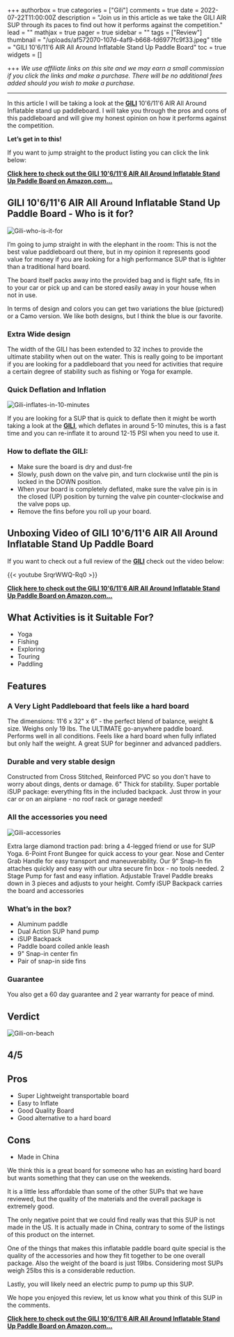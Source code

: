 +++
authorbox = true
categories = ["Gili"]
comments = true
date = 2022-07-22T11:00:00Z
description = "Join us in this article as we take the GILI AIR SUP through its paces to find out how it performs against the competition."
lead = ""
mathjax = true
pager = true
sidebar = ""
tags = ["Review"]
thumbnail = "/uploads/af572070-107d-4af9-b668-fd6977fc9f33.jpeg"
title = "GILI 10'6/11'6 AIR All Around Inflatable Stand Up Paddle Board"
toc = true
widgets = []

+++
_We use affiliate links on this site and we may earn a small commission if you click the links and make a purchase. There will be no additional fees added should you wish to make a purchase._

***

In this article I will be taking a look at the [**GILI**](/categories/gili/) 10'6/11'6 AIR All Around Inflatable stand up paddleboard. I will take you through the pros and cons of this paddleboard and will give my honest opinion on how it performs against the competition.

**Let’s get in to this!**

If you want to jump straight to the product listing you can click the link below:

[**Click here to check out the GILI 10'6/11'6 AIR All Around Inflatable Stand Up Paddle Board on Amazon.com...**](https://www.amazon.com/Gili-Around-Inflatable-Stand-Paddle/dp/B0987XRY11?th=1&linkCode=ll1&tag=paddleboardmaster-20&linkId=316234526beb63b88791f60db302c1ba&language=en_US&ref_=as_li_ss_tl)

## GILI 10'6/11'6 AIR All Around Inflatable Stand Up Paddle Board - Who is it for?

![Gili-who-is-it-for](/uploads/585155f8-e2a9-4c29-83bd-0f1ecba86e77.jpeg "Gili-who-is-it-for")

I’m going to jump straight in with the elephant in the room:  This is not the best value paddleboard out there, but in my opinion it represents good value for money if you are looking for a high performance SUP that is lighter than a traditional hard board.

The board itself packs away into the provided bag and is flight safe, fits in to your car or pick up and can be stored easily away in your house when not in use.

In terms of design and colors you can get two variations the blue (pictured) or a Camo version.  We like both designs, but I think the blue is our favorite.

### Extra Wide design

The width of the GILI has been extended to 32 inches to provide the ultimate stability when out on the water.  This is really going to be important if you are looking for a paddleboard that you need for activities that require a certain degree of stability such as fishing or Yoga for example.

### Quick Deflation and Inflation

![Gili-inflates-in-10-minutes](/uploads/b981d37d-3e02-4d4c-b0a6-6855d086914f.jpeg "Gili-inflates-in-10-minutes")

If you are looking for a SUP that is quick to deflate then it might be worth taking a look at the [**GILI**](/categories/gili/), which deflates in around 5-10 minutes, this is a fast time and you can re-inflate it to around 12-15 PSI when you need to use it.

### How to deflate the GILI:

* Make sure the board is dry and dust-fre
* Slowly, push down on the valve pin, and turn clockwise until the pin is locked in the DOWN position.
* When your board is completely deflated, make sure the valve pin is in the closed (UP) position by turning the valve pin counter-clockwise and the valve pops up.
* Remove the fins before you roll up your board.

## Unboxing Video of GILI 10'6/11'6 AIR All Around Inflatable Stand Up Paddle Board

If you want to check out a full review of the [**GILI**](/categories/gili/) check out the video below:

{{< youtube SrqrWWQ-Rq0 >}}

[**Click here to check out the GILI 10'6/11'6 AIR All Around Inflatable Stand Up Paddle Board on Amazon.com...**](https://www.amazon.com/Gili-Around-Inflatable-Stand-Paddle/dp/B0987XRY11?th=1&linkCode=ll1&tag=paddleboardmaster-20&linkId=316234526beb63b88791f60db302c1ba&language=en_US&ref_=as_li_ss_tl)

## What Activities is it Suitable For?

* Yoga
* Fishing
* Exploring
* Touring
* Paddling

## Features

### A Very Light Paddleboard that feels like a hard board

The dimensions: 11'6 x 32" x 6” - the perfect blend of balance, weight & size. Weighs only 19 lbs. The ULTIMATE go-anywhere paddle board. Performs well in all conditions. Feels like a hard board when fully inflated but only half the weight. A great SUP for beginner and advanced paddlers.

### Durable and very stable design

Constructed from Cross Stitched, Reinforced PVC so you don't have to worry about dings, dents or damage. 6" Thick for stability. Super portable iSUP package: everything fits in the included backpack. Just throw in your car or on an airplane - no roof rack or garage needed!

### All the accessories you need

![Gili-accessories](/uploads/d4e4346e-625d-4f47-b78c-e8012459a151.jpeg "Gili-accessories")

Extra large diamond traction pad: bring a 4-legged friend or use for SUP Yoga. 6-Point Front Bungee for quick access to your gear. Nose and Center Grab Handle for easy transport and maneuverability. Our 9” Snap-In fin attaches quickly and easy with our ultra secure fin box - no tools needed. 2 Stage Pump for fast and easy inflation. Adjustable Travel Paddle breaks down in 3 pieces and adjusts to your height. Comfy iSUP Backpack carries the board and accessories

### What’s in the box?

* Aluminum paddle
* Dual Action SUP hand pump
* iSUP Backpack
* Paddle board coiled ankle leash
* 9" Snap-in center fin
* Pair of snap-in side fins

### Guarantee

You also get a 60 day guarantee and 2 year warranty for peace of mind.

## Verdict

![Gili-on-beach](/uploads/b5ffede0-712c-4c47-91ad-289fbab4e4fc.jpeg "Gili-on-beach")

## 4/5

## Pros

* Super Lightweight transportable board
* Easy to Inflate
* Good Quality Board
* Good alternative to a hard board

## Cons

* Made in China

We think this is a great board for someone who has an existing hard board but wants something that they can use on the weekends.

It is a little less affordable than some of the other SUPs that we have reviewed, but the quality of the materials and the overall package is extremely good.

The only negative point that we could find really was that this SUP is not made in the US.  It is actually made in China, contrary to some of the listings of this product on the internet.

One of the things that makes this inflatable paddle board quite special is the quality of the accessories and how they fit together to be one overall package.  Also the weight of the board is just 19lbs.  Considering most SUPs weigh 25lbs this is a considerable reduction.

Lastly, you will likely need an electric pump to pump up this SUP.

We hope you enjoyed this review, let us know what you think of this SUP in the comments.

[**Click here to check out the GILI 10'6/11'6 AIR All Around Inflatable Stand Up Paddle Board on Amazon.com...**](https://www.amazon.com/Gili-Around-Inflatable-Stand-Paddle/dp/B0987XRY11?th=1&linkCode=ll1&tag=paddleboardmaster-20&linkId=316234526beb63b88791f60db302c1ba&language=en_US&ref_=as_li_ss_tl)
